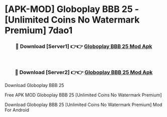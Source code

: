 # [APK-MOD] Globoplay  BBB 25 - [Unlimited Coins No Watermark Premium] 7dao1



<div align="center">
<h3>🔴 Download [Server1] 👉👉 <a href="https://momento.my/?title=Globoplay__BBB_25">Globoplay  BBB 25 Mod Apk</a></h3><br>

<h3>🔴 Download [Server2] 👉👉 <a href="https://momento.my/?title=Globoplay__BBB_25">Globoplay  BBB 25 Mod Apk</a></h3>
</div>



Download Globoplay  BBB 25 

Free APK MOD Globoplay  BBB 25 [Unlimited Coins No Watermark Premium]

Download Globoplay  BBB 25 [Unlimited Coins No Watermark Premium] Mod For Android
